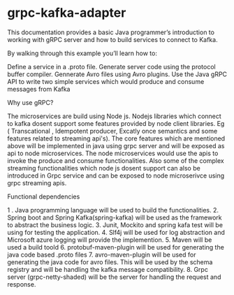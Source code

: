 # grpc-kafka-adapter

This documentation provides a basic Java programmer’s introduction to working with gRPC server and how to build services 
to connect to Kafka.

By walking through this example you’ll learn how to:

Define a service in a .proto file.
Generate server code using the protocol buffer compiler.
Gennerate Avro files using Avro plugins.
Use the Java gRPC API to write two simple services which would produce and consume messages from Kafka

Why use gRPC?

   The microservices are build using Node js. Nodejs libraries which connect to kafka dosent support some features provided by node client 
   libraries. Eg ( Transcational , Idempotent producer, Excatly once semantics and some features related to streaming api's). The core features which are mentioned above will be implemented in java using grpc server and will be exposed as api to node microservices. The node microservices would use the apis to invoke the produce and consume functionalities. Also some of the complex streaming functionalities which node js dosent support can also be introduced in Grpc service and can be exposed to node microserivce using grpc streaming apis. 
   
   
Functional dependencies 
 
 1 . Java programming language will be used to build the functionalities.
 2.  Spring boot and Spring Kafka(spring-kafka) will be used as the framework to abstract the business logic.
 3.  Junit, Mockito and spring kafa test will be using for testing the application. 
 4.  Slf4j will be used for log abstraction and Microsoft azure logging will provide the implemention.
 5.  Maven will be used a build toold
 6.  protobuf-maven-plugin will be used for generating the java code based .proto files
 7.  avro-maven-plugin will be used for generating the java code for avro files. This will be used by the schema registry and will be handling
 the kafka message compatibility.
 8. Grpc server (grpc-netty-shaded) will be the server for handling the request and response.
 


 

